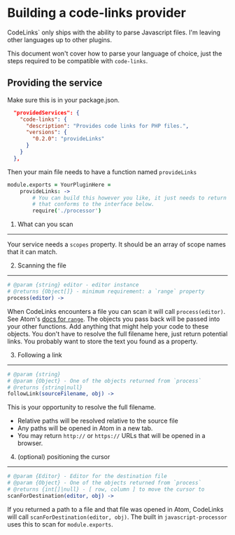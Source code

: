 Building a code-links provider
==============================

CodeLinks` only ships with the ability to parse Javascript files. I'm leaving other languages up to other plugins.

This document won't cover how to parse your language of choice, just the steps required to be compatible with `code-links`.

Providing the service
---------------------

Make sure this is in your package.json.

```json
  "providedServices": {
    "code-links": {
      "description": "Provides code links for PHP files.",
      "versions": {
        "0.2.0": "provideLinks"
      }
    }
  },
```

Then your main file needs to have a function named `provideLinks`

```CoffeeScript
module.exports = YourPluginHere =
    provideLinks: ->
        # You can build this however you like, it just needs to return an object
        # that conforms to the interface below.
        require('./processor')
```

1. What can you scan
--------------------

Your service needs a `scopes` property. It should be an array of scope names that it can match.

2. Scanning the file
--------------------

```CoffeeScript
# @param {string} editor - editor instance
# @returns {Object[]} - minimum requirement: a `range` property
process(editor) ->
```

When CodeLinks encounters a file you can scan it will call `process(editor)`. See Atom's [docs for `range`](https://atom.io/docs/api/v0.186.0/Range#). The objects you pass back will be passed into your other functions. Add anything that might help your code to these objects. You don't have to resolve the full filename here, just return potential links. You probably want to store the text you found as a property.

3. Following a link
-------------------

```CoffeeScript
# @param {string}
# @param {Object} - One of the objects returned from `process`
# @returns {string|null}
followLink(sourceFilename, obj) ->
```

This is your opportunity to resolve the full filename.

* Relative paths will be resolved relative to the source file
* Any paths will be opened in Atom in a new tab.
* You may return `http://` or `https://` URLs that will be opened in a browser.

4. (optional) positioning the cursor
------------------------------------

```CoffeeScript
# @param {Editor} - Editor for the destination file
# @param {Object} - One of the objects returned from `process`
# @returns {int[]|null} - [ row, column ] to move the cursor to
scanForDestination(editor, obj) ->
```

If you returned a path to a file and that file was opened in Atom, CodeLinks will call `scanForDestination(editor, obj)`. The built in `javascript-processor` uses this to scan for `module.exports`.

[range]: https://atom.io/docs/api/v0.186.0/Range
